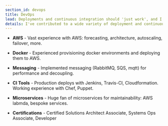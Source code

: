 ```yaml
---
section_id: devops
title: DevOps
lead: Deployments and continuous integration should 'just work', and I love the automation. 
details: I've contributed to a wide variety of deployment and continuous integration processes. Familiar with deploying monolithic, client-server, single page applications. Experienced implementing scalable infratructure on AWS, optimized for efficiency with cost.
---
```


* **AWS** - Vast experience with AWS: forecasting, architecture, autoscaling, failover, more. 
* **Docker** - Experienced provisioning docker environments and deploying them to AWS.
* **Messaging** - Implemented messaging (RabbitMQ, SQS, mqtt) for performance and decoupling. 
* **CI Tools**  - Production deploys with Jenkins, Travis-CI, Cloudformation. Working experience with Chef, Puppet.
* **Microservices** - Huge fan of microservices for maintainability: AWS labmda, bespoke services.  

* **Certifications** - Certified Solutions Architect Associate, Systems Ops Associate, Developer

